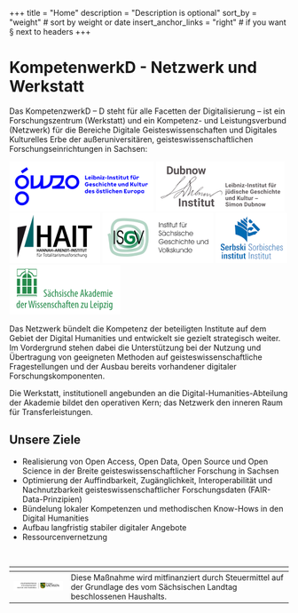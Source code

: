 +++
title = "Home"
description = "Description is optional"
sort_by = "weight" # sort by weight or date
insert_anchor_links = "right" # if you want § next to headers
+++


# KompetenwerkD - Netzwerk und Werkstatt

Das KompetenzwerkD – D steht für alle Facetten der Digitalisierung – ist ein Forschungszentrum (Werkstatt) und ein Kompetenz- und Leistungsverbund (Netzwerk) für die Bereiche Digitale Geisteswissenschaften und Digitales Kulturelles Erbe der außeruniversitären, geisteswissenschaftlichen Forschungseinrichtungen in Sachsen:

 [![](images/gwzo-logo.png)](https://www.leibniz-gwzo.de/) [![](images/di-logo.png)](http://www.dubnow.de/) [![](images/hait-logo.png)](https://hait.tu-dresden.de/)  [![](images/isgv-logo.png)](https://www.isgv.de/) [![](images/si-logo.png)](https://www.serbski-institut.de/)  [![](images/saw-logo.png)](https://www.saw-leipzig.de/)


Das Netzwerk bündelt die Kompetenz der beteiligten Institute auf dem Gebiet der Digital Humanities und entwickelt sie gezielt strategisch weiter. Im Vordergrund stehen dabei die Unterstützung bei der Nutzung und Übertragung von geeigneten Methoden auf geisteswissenschaftliche Fragestellungen und der Ausbau bereits vorhandener digitaler Forschungskomponenten.

Die Werkstatt, institutionell angebunden an die Digital-Humanities-Abteilung der Akademie bildet den operativen Kern; das Netzwerk den inneren Raum für Transferleistungen.

## Unsere Ziele

* Realisierung von Open Access, Open Data, Open Source und Open Science in der Breite geisteswissenschaftlicher Forschung in Sachsen
* Optimierung der Auffindbarkeit, Zugänglichkeit, Interoperabilität und Nachnutzbarkeit geisteswissenschaftlicher Forschungsdaten (FAIR-Data-Prinzipien)
* Bündelung lokaler Kompetenzen und methodischen Know-Hows in den Digital Humanities
* Aufbau langfristig stabiler digitaler Angebote
* Ressourcenvernetzung

<br/>

|<!-- -->|<!-- -->|
|--|--|
| ![](images/smwk-logo.png) | Diese Maßnahme wird mitfinanziert durch Steuermittel auf der Grundlage des vom Sächsischen Landtag beschlossenen Haushalts. |